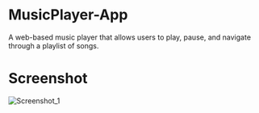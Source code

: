 # MusicPlayer-App
A web-based music player that allows users to play, pause, and navigate through a playlist of songs.
# Screenshot
![Screenshot_1](https://github.com/Bxugur/MusicPlayer-App/assets/103511917/f8006901-bc0f-455b-8479-b0f4c0c20891)
